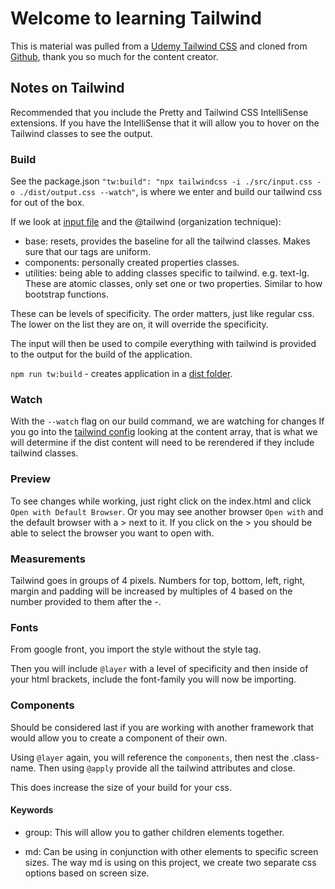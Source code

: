 # Welcome to learning Tailwind

This is material was pulled from a [Udemy Tailwind CSS](https://www.udemy.com/course/tailwind-css-zero-to-hero/learn/lecture/34264324#overview) and cloned from [Github](https://github.com/tomphill/tailwind-course-starter), thank you so much for the content creator.

## Notes on Tailwind

Recommended that you include the Pretty and Tailwind CSS IntelliSense extensions.
If you have the IntelliSense that it will allow you to hover on the Tailwind classes to see the output.

### Build

See the package.json `"tw:build": "npx tailwindcss -i ./src/input.css -o ./dist/output.css --watch"`, is where we enter and build our tailwind css for out of the box.

If we look at [input file](./src/input.css) and the @tailwind (organization technique):

- base: resets, provides the baseline for all the tailwind classes. Makes sure that our tags are uniform.
- components: personally created properties classes.
- utilities: being able to adding classes specific to tailwind. e.g. text-lg. These are atomic classes, only set one or two properties. Similar to how bootstrap functions.

These can be levels of specificity. The order matters, just like regular css. The lower on the list they are on, it will override the specificity.

The input will then be used to compile everything with tailwind is provided to the output for the build of the application.

`npm run tw:build` - creates application in a [dist folder](./dist/output.css).

### Watch

With the `--watch` flag on our build command, we are watching for changes   If you go into the [tailwind config](./tailwind.config.js) looking at the content array, that is what we will determine if the dist content will need to be rerendered if they include tailwind classes.

### Preview

To see changes while working, just right click on the index.html and click `Open with Default Browser`. Or you may see another browser `Open with` and the default browser with a > next to it. If you click on the > you should be able to select the browser you want to open with.

### Measurements

Tailwind goes in groups of 4 pixels. Numbers for top, bottom, left, right, margin and padding will be increased by multiples of 4 based on the number provided to them after the -.

### Fonts

From google front, you import the style without the style tag.

Then you will include `@layer` with a level of specificity and then inside of your html brackets, include the font-family you will now be importing.

### Components

Should be considered last if you are working with another framework that would allow you to create a component of their own.

Using `@layer` again, you will reference the `components`, then nest the .class-name. Then using `@apply` provide all the tailwind attributes and close.

This does increase the size of your build for your css.


#### Keywords

- group: This will allow you to gather children elements together.

- md: Can be using in conjunction with other elements to specific screen sizes.
The way md is using on this project, we create two separate css options based on screen size.
